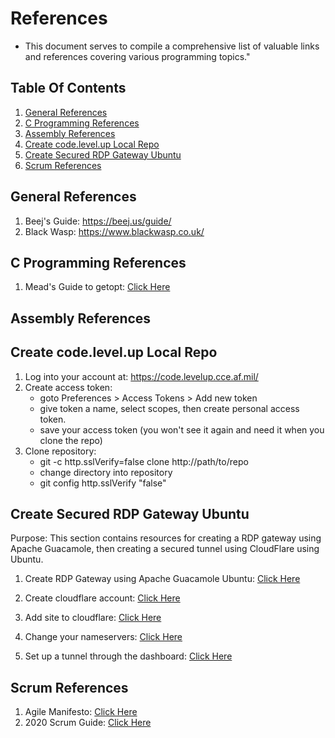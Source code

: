 # References  
- This document serves to compile a comprehensive list of valuable links and references covering various programming topics."
## Table Of Contents
1. [General References](#general-references)
1. [C Programming References](#c-programming-references)
1. [Assembly References](#assembly-references)
1. [Create code.level.up Local Repo](#create-codelevelup-local-repo)
1. [Create Secured RDP Gateway Ubuntu](#create-secured-rdp-gateway-ubuntu)
1. [Scrum References](#scrum-references)

## General References
1. Beej's Guide: https://beej.us/guide/
2. Black Wasp: https://www.blackwasp.co.uk/

## C Programming References
1. Mead's Guide to getopt: [Click Here](https://azrael.digipen.edu/~mmead/www/Courses/CS180/getopt.html)

## Assembly References

## Create code.level.up Local Repo
1.  Log into your account at: https://code.levelup.cce.af.mil/
2.  Create access token:
    - goto Preferences > Access Tokens > Add new token
    - give token a name, select scopes, then create personal access token.
    - save your access token (you won't see it again and need it when you clone the repo)
3. Clone repository:
    - git -c http.sslVerify=false clone http://path/to/repo
    - change directory into repository
    - git config http.sslVerify "false"

## Create Secured RDP Gateway Ubuntu
Purpose: This section contains resources for creating a RDP gateway using Apache Guacamole, then creating a secured tunnel using CloudFlare using Ubuntu.

1. Create RDP Gateway using Apache Guacamole Ubuntu: [Click Here](https://www.atlantic.net/dedicated-server-hosting/how-to-create-remote-desktop-gateway-via-apache-guacamole-on-ubuntu-22-04/)

2. Create cloudflare account: [Click Here](https://www.cloudflare.com/)
3. Add site to cloudflare: [Click Here](https://developers.cloudflare.com/fundamentals/setup/manage-domains/add-site/)
4. Change your nameservers: [Click Here](https://developers.cloudflare.com/dns/zone-setups/full-setup/setup/)
5. Set up a tunnel through the dashboard: [Click Here](https://developers.cloudflare.com/cloudflare-one/connections/connect-networks/get-started/create-remote-tunnel/)

## Scrum References
1. Agile Manifesto: [Click Here](https://agilemanifesto.org/)
1. 2020 Scrum Guide: [Click Here](https://scrumguides.org/docs/scrumguide/v2020/2020-Scrum-Guide-US.pdf)